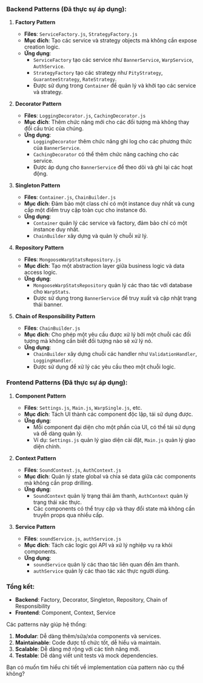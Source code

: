 ### Backend Patterns (Đã thực sự áp dụng):

1. **Factory Pattern**
   - **Files**: `ServiceFactory.js`, `StrategyFactory.js`
   - **Mục đích**: Tạo các service và strategy objects mà không cần expose creation logic.
   - **Ứng dụng**:
     - `ServiceFactory` tạo các service như `BannerService`, `WarpService`, `AuthService`.
     - `StrategyFactory` tạo các strategy như `PityStrategy`, `GuaranteeStrategy`, `RateStrategy`.
     - Được sử dụng trong `Container` để quản lý và khởi tạo các service và strategy.

2. **Decorator Pattern**
   - **Files**: `LoggingDecorator.js`, `CachingDecorator.js`
   - **Mục đích**: Thêm chức năng mới cho các đối tượng mà không thay đổi cấu trúc của chúng.
   - **Ứng dụng**:
     - `LoggingDecorator` thêm chức năng ghi log cho các phương thức của `BannerService`.
     - `CachingDecorator` có thể thêm chức năng caching cho các service.
     - Được áp dụng cho `BannerService` để theo dõi và ghi lại các hoạt động.

3. **Singleton Pattern**
   - **Files**: `Container.js`, `ChainBuilder.js`
   - **Mục đích**: Đảm bảo một class chỉ có một instance duy nhất và cung cấp một điểm truy cập toàn cục cho instance đó.
   - **Ứng dụng**:
     - `Container` quản lý các service và factory, đảm bảo chỉ có một instance duy nhất.
     - `ChainBuilder` xây dựng và quản lý chuỗi xử lý.

4. **Repository Pattern**
   - **Files**: `MongooseWarpStatsRepository.js`
   - **Mục đích**: Tạo một abstraction layer giữa business logic và data access logic.
   - **Ứng dụng**:
     - `MongooseWarpStatsRepository` quản lý các thao tác với database cho `WarpStats`.
     - Được sử dụng trong `BannerService` để truy xuất và cập nhật trạng thái banner.

5. **Chain of Responsibility Pattern**
   - **Files**: `ChainBuilder.js`
   - **Mục đích**: Cho phép một yêu cầu được xử lý bởi một chuỗi các đối tượng mà không cần biết đối tượng nào sẽ xử lý nó.
   - **Ứng dụng**:
     - `ChainBuilder` xây dựng chuỗi các handler như `ValidationHandler`, `LoggingHandler`.
     - Được sử dụng để xử lý các yêu cầu theo một chuỗi logic.

### Frontend Patterns (Đã thực sự áp dụng):

1. **Component Pattern**
   - **Files**: `Settings.js`, `Main.js`, `WarpSingle.js`, etc.
   - **Mục đích**: Tách UI thành các component độc lập, tái sử dụng được.
   - **Ứng dụng**:
     - Mỗi component đại diện cho một phần của UI, có thể tái sử dụng và dễ dàng quản lý.
     - Ví dụ: `Settings.js` quản lý giao diện cài đặt, `Main.js` quản lý giao diện chính.

2. **Context Pattern**
   - **Files**: `SoundContext.js`, `AuthContext.js`
   - **Mục đích**: Quản lý state global và chia sẻ data giữa các components mà không cần prop drilling.
   - **Ứng dụng**:
     - `SoundContext` quản lý trạng thái âm thanh, `AuthContext` quản lý trạng thái xác thực.
     - Các components có thể truy cập và thay đổi state mà không cần truyền props qua nhiều cấp.

3. **Service Pattern**
   - **Files**: `soundService.js`, `authService.js`
   - **Mục đích**: Tách các logic gọi API và xử lý nghiệp vụ ra khỏi components.
   - **Ứng dụng**:
     - `soundService` quản lý các thao tác liên quan đến âm thanh.
     - `authService` quản lý các thao tác xác thực người dùng.

### Tổng kết:
- **Backend**: Factory, Decorator, Singleton, Repository, Chain of Responsibility
- **Frontend**: Component, Context, Service

Các patterns này giúp hệ thống:
1. **Modular**: Dễ dàng thêm/sửa/xóa components và services.
2. **Maintainable**: Code được tổ chức tốt, dễ hiểu và maintain.
3. **Scalable**: Dễ dàng mở rộng với các tính năng mới.
4. **Testable**: Dễ dàng viết unit tests và mock dependencies.

Bạn có muốn tìm hiểu chi tiết về implementation của pattern nào cụ thể không?
